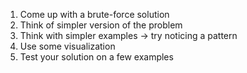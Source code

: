 1. Come up with a brute-force solution
2. Think of simpler version of the problem
3. Think with simpler examples -> try noticing a pattern
4. Use some visualization
5. Test your solution on a few examples